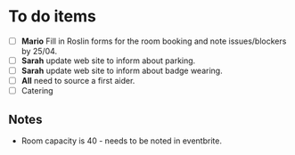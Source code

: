 # To do items

- [ ] **Mario** Fill in Roslin forms for the room booking and note issues/blockers by 25/04.
- [ ] **Sarah** update web site to inform about parking.
- [ ] **Sarah** update web site to inform about badge wearing.
- [ ] **All** need to source a first aider.
- [ ] Catering

## Notes

* Room capacity is 40 - needs to be noted in eventbrite.
